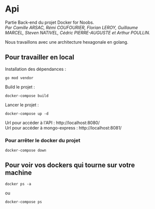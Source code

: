 # Api

Partie Back-end du projet Docker for Noobs.  
*Par Camille ARSAC, Rémi COUFOURIER, Florian LEROY, Guillaume MARCEL, Steven NATIVEL, Cédric PIERRE-AUGUSTE et Arthur POULLIN.*

Nous travaillons avec une architecture hexagonale en golang.


## **Pour travailler en local**

Installation des dépendances :
```
go mod vendor
```

Build le projet :
```
docker-compose build
```

Lancer le projet :

```
docker-compose up -d
```

Url pour accéder à l'API : http://localhost:8080/ <br>
Url pour accéder à mongo-express : http://localhost:8081/


### **Pour arrêter le docker du projet**

```
docker-compose down
```


## **Pour voir vos dockers qui tourne sur votre machine**

```
docker ps -a
``` 
ou
```
docker-compose ps
```
